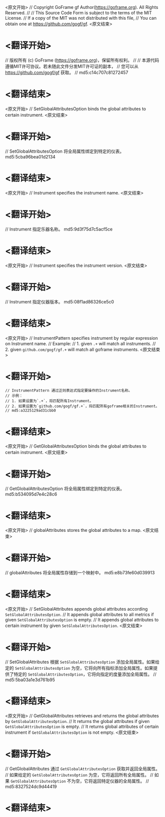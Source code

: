 
<原文开始>
// Copyright GoFrame gf Author(https://goframe.org). All Rights Reserved.
//
// This Source Code Form is subject to the terms of the MIT License.
// If a copy of the MIT was not distributed with this file,
// You can obtain one at https://github.com/gogf/gf.
<原文结束>

# <翻译开始>
// 版权所有 (c) GoFrame (https://goframe.org)，保留所有权利。
//
// 本源代码遵循MIT许可协议。若未随此文件分发MIT许可证的副本，
// 您可以从 https://github.com/gogf/gf 获取。
// md5:c14c707c81272457
# <翻译结束>


<原文开始>
// SetGlobalAttributesOption binds the global attributes to certain instrument.
<原文结束>

# <翻译开始>
// SetGlobalAttributesOption 将全局属性绑定到特定的仪表。 md5:5cba96bea01d2134
# <翻译结束>


<原文开始>
// Instrument specifies the instrument name.
<原文结束>

# <翻译开始>
// Instrument 指定乐器名称。 md5:9d3f75d7c5acf5ce
# <翻译结束>


<原文开始>
// Instrument specifies the instrument version.
<原文结束>

# <翻译开始>
// Instrument 指定仪器版本。 md5:08f1ad86326ce5c0
# <翻译结束>


<原文开始>
	// InstrumentPattern specifies instrument by regular expression on Instrument name.
	// Example:
	// 1. given `.+` will match all instruments.
	// 2. given `github.com/gogf/gf.+` will match all goframe instruments.
<原文结束>

# <翻译开始>
	// InstrumentPattern 通过正则表达式指定要操作的Instrument名称。
	// 示例：
	// 1. 如果设置为`.+`，将匹配所有Instrument。
	// 2. 如果设置为`github.com/gogf/gf.+`，将匹配所有goframe相关的Instrument。
	// md5:a3225129ad31cbb0
# <翻译结束>


<原文开始>
// GetGlobalAttributesOption binds the global attributes to certain instrument.
<原文结束>

# <翻译开始>
// GetGlobalAttributesOption 将全局属性绑定到特定的仪表。 md5:b534095d7e4c28c6
# <翻译结束>


<原文开始>
// globalAttributes stores the global attributes to a map.
<原文结束>

# <翻译开始>
// globalAttributes 将全局属性存储到一个映射中。 md5:e8b73fe60d039913
# <翻译结束>


<原文开始>
// SetGlobalAttributes appends global attributes according `SetGlobalAttributesOption`.
// It appends global attributes to all metrics if given `SetGlobalAttributesOption` is empty.
// It appends global attributes to certain instrument by given `SetGlobalAttributesOption`.
<原文结束>

# <翻译开始>
// SetGlobalAttributes 根据 `SetGlobalAttributesOption` 添加全局属性。如果给定的 `SetGlobalAttributesOption` 为空，它将向所有指标添加全局属性。如果提供了特定的 `SetGlobalAttributesOption`，它将向指定的度量添加全局属性。
// md5:5ba03a1e3d761b95
# <翻译结束>


<原文开始>
// GetGlobalAttributes retrieves and returns the global attributes by `GetGlobalAttributesOption`.
// It returns the global attributes if given `GetGlobalAttributesOption` is empty.
// It returns global attributes of certain instrument if `GetGlobalAttributesOption` is not empty.
<原文结束>

# <翻译开始>
// GetGlobalAttributes 通过 `GetGlobalAttributesOption` 获取并返回全局属性。
// 如果给定的 `GetGlobalAttributesOption` 为空，它将返回所有全局属性。
// 如果 `GetGlobalAttributesOption` 不为空，它将返回特定仪器的全局属性。
// md5:8327524dc9d44419
# <翻译结束>

